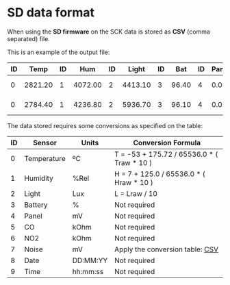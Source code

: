 SD data format
==============

When using the **SD firmware** on the SCK data is stored as **CSV** (comma separated) file.

This is an example of the output file:

| ID | Temp    | ID| Hum     | ID| Light   | ID| Bat   | ID| Panel| ID| CO     | ID| NO2  | ID| Noise| Date       | Time    | 
|----|---------|---|---------|---|---------|---|-------|---|------|---|--------|---|------|---|------|------------|---------|
| 0  | 2821.20 | 1 | 4072.00 | 2 | 4413.10 | 3 | 96.40 | 4 | 0.00 | 5 | 94.67  | 6 | 0.65 | 7 | 5.23 | 2000-01-01 | 00:00:02 |
| 0  | 2784.40 | 1 | 4236.80 | 2 | 5936.70 | 3 | 96.10 | 4 | 0.00 | 5 | 278.27 | 6 | 1.05 | 7 | 2.39 | 2000-01-01 | 00:00:02 |


The data stored requires some conversions as specified on the table:

| ID  | Sensor       | Units | Conversion Formula                                 
|-----|--------------|-------|---------------------------------------------|
| 0   | Temperature  | ºC    |  T = -53 + 175.72 / 65536.0 * ( Traw * 10 ) |
| 1   | Humidity     | %Rel  |  H =   7 + 125.0  / 65536.0 * ( Hraw * 10 ) |
| 2   | Light        | Lux   |  L = Lraw / 10                              |
| 3   | Battery      | %     |  Not required                               |
| 4   | Panel        | mV    |  Not required                               |                                             
| 5   | CO      	  | kOhm  |  Not required                               |                                            
| 6   | NO2          | kOhm  |  Not required                               |                               
| 7   | Noise        | mV    |  Apply the conversion table: [CSV](https://gist.github.com/pral2a/d767cc45874361fd38bf) 
| 8   | Date         | DD:MM:YY |  Not required                            |                             
| 9   | Time         | hh:mm:ss |  Not required                            |                            






